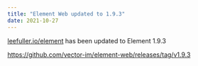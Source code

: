 ```yaml
---
title: "Element Web updated to 1.9.3"
date: 2021-10-27
---
```

[leefuller.io/element](https://leefuller.io/element) has been updated to Element 1.9.3

https://github.com/vector-im/element-web/releases/tag/v1.9.3
